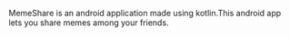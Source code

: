 MemeShare is an android application made using kotlin.This android app lets you share memes among your friends.
